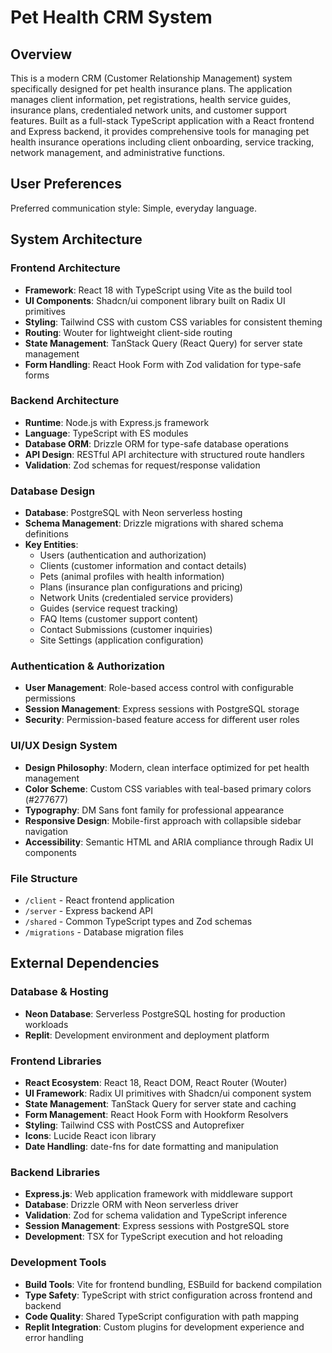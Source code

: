 # Pet Health CRM System

## Overview

This is a modern CRM (Customer Relationship Management) system specifically designed for pet health insurance plans. The application manages client information, pet registrations, health service guides, insurance plans, credentialed network units, and customer support features. Built as a full-stack TypeScript application with a React frontend and Express backend, it provides comprehensive tools for managing pet health insurance operations including client onboarding, service tracking, network management, and administrative functions.

## User Preferences

Preferred communication style: Simple, everyday language.

## System Architecture

### Frontend Architecture
- **Framework**: React 18 with TypeScript using Vite as the build tool
- **UI Components**: Shadcn/ui component library built on Radix UI primitives
- **Styling**: Tailwind CSS with custom CSS variables for consistent theming
- **Routing**: Wouter for lightweight client-side routing
- **State Management**: TanStack Query (React Query) for server state management
- **Form Handling**: React Hook Form with Zod validation for type-safe forms

### Backend Architecture
- **Runtime**: Node.js with Express.js framework
- **Language**: TypeScript with ES modules
- **Database ORM**: Drizzle ORM for type-safe database operations
- **API Design**: RESTful API architecture with structured route handlers
- **Validation**: Zod schemas for request/response validation

### Database Design
- **Database**: PostgreSQL with Neon serverless hosting
- **Schema Management**: Drizzle migrations with shared schema definitions
- **Key Entities**:
  - Users (authentication and authorization)
  - Clients (customer information and contact details)
  - Pets (animal profiles with health information)
  - Plans (insurance plan configurations and pricing)
  - Network Units (credentialed service providers)
  - Guides (service request tracking)
  - FAQ Items (customer support content)
  - Contact Submissions (customer inquiries)
  - Site Settings (application configuration)

### Authentication & Authorization
- **User Management**: Role-based access control with configurable permissions
- **Session Management**: Express sessions with PostgreSQL storage
- **Security**: Permission-based feature access for different user roles

### UI/UX Design System
- **Design Philosophy**: Modern, clean interface optimized for pet health management
- **Color Scheme**: Custom CSS variables with teal-based primary colors (#277677)
- **Typography**: DM Sans font family for professional appearance
- **Responsive Design**: Mobile-first approach with collapsible sidebar navigation
- **Accessibility**: Semantic HTML and ARIA compliance through Radix UI components

### File Structure
- `/client` - React frontend application
- `/server` - Express backend API
- `/shared` - Common TypeScript types and Zod schemas
- `/migrations` - Database migration files

## External Dependencies

### Database & Hosting
- **Neon Database**: Serverless PostgreSQL hosting for production workloads
- **Replit**: Development environment and deployment platform

### Frontend Libraries
- **React Ecosystem**: React 18, React DOM, React Router (Wouter)
- **UI Framework**: Radix UI primitives with Shadcn/ui component system
- **State Management**: TanStack Query for server state and caching
- **Form Management**: React Hook Form with Hookform Resolvers
- **Styling**: Tailwind CSS with PostCSS and Autoprefixer
- **Icons**: Lucide React icon library
- **Date Handling**: date-fns for date formatting and manipulation

### Backend Libraries
- **Express.js**: Web application framework with middleware support
- **Database**: Drizzle ORM with Neon serverless driver
- **Validation**: Zod for schema validation and TypeScript inference
- **Session Management**: Express sessions with PostgreSQL store
- **Development**: TSX for TypeScript execution and hot reloading

### Development Tools
- **Build Tools**: Vite for frontend bundling, ESBuild for backend compilation
- **Type Safety**: TypeScript with strict configuration across frontend and backend
- **Code Quality**: Shared TypeScript configuration with path mapping
- **Replit Integration**: Custom plugins for development experience and error handling